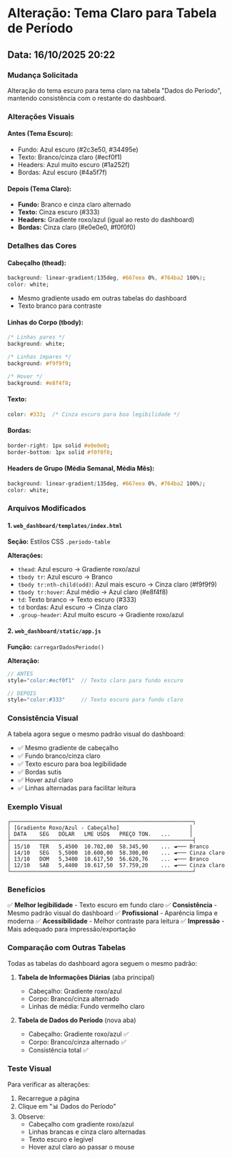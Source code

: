 # Alteração: Tema Claro para Tabela de Período

## Data: 16/10/2025 20:22

### Mudança Solicitada
Alteração do tema escuro para tema claro na tabela "Dados do Período", mantendo consistência com o restante do dashboard.

### Alterações Visuais

#### Antes (Tema Escuro):
- Fundo: Azul escuro (#2c3e50, #34495e)
- Texto: Branco/cinza claro (#ecf0f1)
- Headers: Azul muito escuro (#1a252f)
- Bordas: Azul escuro (#4a5f7f)

#### Depois (Tema Claro):
- **Fundo:** Branco e cinza claro alternado
- **Texto:** Cinza escuro (#333)
- **Headers:** Gradiente roxo/azul (igual ao resto do dashboard)
- **Bordas:** Cinza claro (#e0e0e0, #f0f0f0)

### Detalhes das Cores

#### Cabeçalho (thead):
```css
background: linear-gradient(135deg, #667eea 0%, #764ba2 100%);
color: white;
```
- Mesmo gradiente usado em outras tabelas do dashboard
- Texto branco para contraste

#### Linhas do Corpo (tbody):
```css
/* Linhas pares */
background: white;

/* Linhas ímpares */
background: #f9f9f9;

/* Hover */
background: #e8f4f8;
```

#### Texto:
```css
color: #333;  /* Cinza escuro para boa legibilidade */
```

#### Bordas:
```css
border-right: 1px solid #e0e0e0;
border-bottom: 1px solid #f0f0f0;
```

#### Headers de Grupo (Média Semanal, Média Mês):
```css
background: linear-gradient(135deg, #667eea 0%, #764ba2 100%);
color: white;
```

### Arquivos Modificados

#### 1. `web_dashboard/templates/index.html`
**Seção:** Estilos CSS `.periodo-table`

**Alterações:**
- `thead`: Azul escuro → Gradiente roxo/azul
- `tbody tr`: Azul escuro → Branco
- `tbody tr:nth-child(odd)`: Azul mais escuro → Cinza claro (#f9f9f9)
- `tbody tr:hover`: Azul médio → Azul claro (#e8f4f8)
- `td`: Texto branco → Texto escuro (#333)
- `td` bordas: Azul escuro → Cinza claro
- `.group-header`: Azul muito escuro → Gradiente roxo/azul

#### 2. `web_dashboard/static/app.js`
**Função:** `carregarDadosPeriodo()`

**Alteração:**
```javascript
// ANTES
style="color:#ecf0f1"  // Texto claro para fundo escuro

// DEPOIS
style="color:#333"     // Texto escuro para fundo claro
```

### Consistência Visual

A tabela agora segue o mesmo padrão visual do dashboard:
- ✅ Mesmo gradiente de cabeçalho
- ✅ Fundo branco/cinza claro
- ✅ Texto escuro para boa legibilidade
- ✅ Bordas sutis
- ✅ Hover azul claro
- ✅ Linhas alternadas para facilitar leitura

### Exemplo Visual

```
┌─────────────────────────────────────────────────────────┐
│ [Gradiente Roxo/Azul - Cabeçalho]                      │
│ DATA    SEG   DÓLAR   LME USD$   PREÇO TON.   ...      │
├─────────────────────────────────────────────────────────┤
│ 15/10   TER   5,4500  10.702,00  58.345,90    ... ◄─── Branco
│ 14/10   SEG   5,5000  10.600,00  58.300,00    ... ◄─── Cinza claro
│ 13/10   DOM   5,3400  10.617,50  56.620,76    ... ◄─── Branco
│ 12/10   SAB   5,4400  10.617,50  57.759,20    ... ◄─── Cinza claro
└─────────────────────────────────────────────────────────┘
```

### Benefícios

✅ **Melhor legibilidade** - Texto escuro em fundo claro
✅ **Consistência** - Mesmo padrão visual do dashboard
✅ **Profissional** - Aparência limpa e moderna
✅ **Acessibilidade** - Melhor contraste para leitura
✅ **Impressão** - Mais adequado para impressão/exportação

### Comparação com Outras Tabelas

Todas as tabelas do dashboard agora seguem o mesmo padrão:

1. **Tabela de Informações Diárias** (aba principal)
   - Cabeçalho: Gradiente roxo/azul
   - Corpo: Branco/cinza alternado
   - Linhas de média: Fundo vermelho claro

2. **Tabela de Dados do Período** (nova aba)
   - Cabeçalho: Gradiente roxo/azul ✅
   - Corpo: Branco/cinza alternado ✅
   - Consistência total ✅

### Teste Visual

Para verificar as alterações:
1. Recarregue a página
2. Clique em "📊 Dados do Período"
3. Observe:
   - Cabeçalho com gradiente roxo/azul
   - Linhas brancas e cinza claro alternadas
   - Texto escuro e legível
   - Hover azul claro ao passar o mouse
